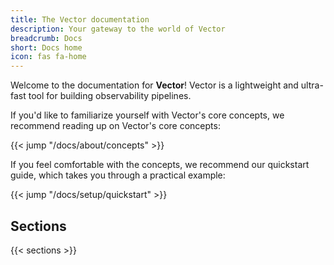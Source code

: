 ```yaml
---
title: The Vector documentation
description: Your gateway to the world of Vector
breadcrumb: Docs
short: Docs home
icon: fas fa-home
---
```


Welcome to the documentation for **Vector**! Vector is a lightweight and ultra-fast tool for building observability pipelines.

If you'd like to familiarize yourself with Vector's core concepts, we recommend reading up on Vector's core concepts:

{{< jump "/docs/about/concepts" >}}

If you feel comfortable with the concepts, we recommend our quickstart guide, which takes you through a practical example:

{{< jump "/docs/setup/quickstart" >}}

## Sections

{{< sections >}}
